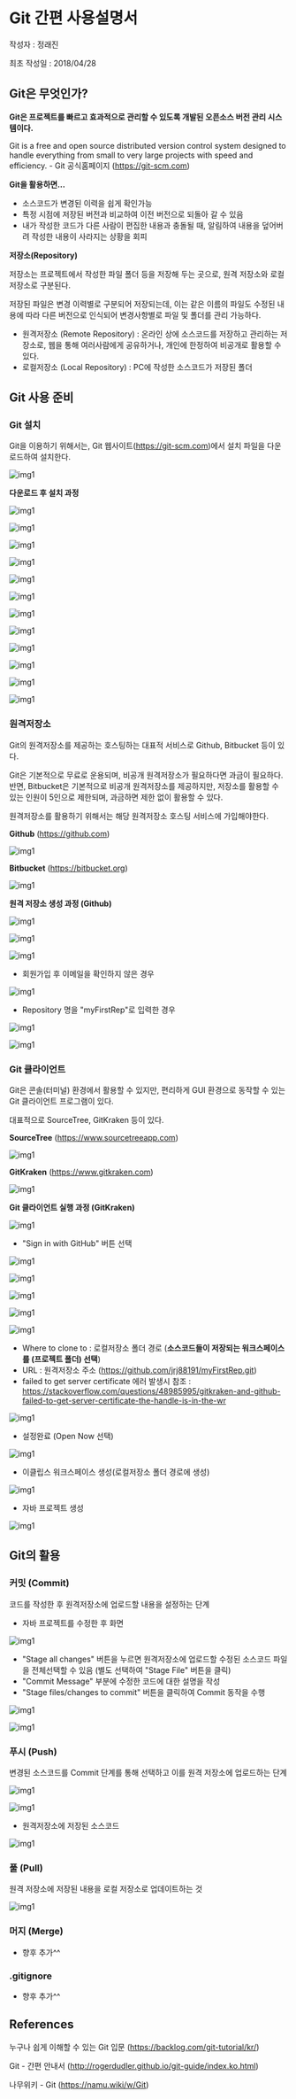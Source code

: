 # Git 간편 사용설명서

작성자 : 정래진

최초 작성일 : 2018/04/28



## Git은 무엇인가?

**Git은 프로젝트를 빠르고 효과적으로 관리할 수 있도록 개발된 오픈소스 버전 관리 시스템이다.**

Git is a free and open source distributed version control system designed to handle everything from small to very large projects with speed and efficiency. - Git 공식홈페이지 (https://git-scm.com)



**Git을 활용하면...**

- 소스코드가 변경된 이력을 쉽게 확인가능
- 특정 시점에 저장된 버전과 비교하여 이전 버전으로 되돌아 갈 수 있음
- 내가 작성한 코드가 다른 사람이 편집한 내용과 충돌될 때, 알림하여 내용을 덮어버려 작성한 내용이 사라지는 상황을 회피





**저장소(Repository)**

저장소는 프로젝트에서 작성한 파일 폴더 등을 저장해 두는 곳으로, 원격 저장소와 로컬 저장소로 구분된다. 

저장된 파일은 변경 이력별로 구분되어 저장되는데, 이는 같은 이름의 파일도 수정된 내용에 따라 다른 버전으로 인식되어 변경사항별로 파일 및 폴더를 관리 가능하다.

- 원격저장소 (Remote Repository) : 온라인 상에 소스코드를 저장하고 관리하는 저장소로, 웹을 통해 여러사람에게 공유하거나, 개인에 한정하여 비공개로 활용할 수 있다. 
- 로컬저장소 (Local Repository) : PC에 작성한 소스코드가 저장된 폴더




## Git 사용 준비

### Git 설치

Git을 이용하기 위해서는, Git 웹사이트(https://git-scm.com)에서 설치 파일을 다운로드하여 설치한다.

![img1](./imgs/img3.png)



**다운로드 후 설치 과정**

![img1](./imgs/img4.png)

![img1](./imgs/img5.png)

![img1](./imgs/img6.png)

![img1](./imgs/img7.png)

![img1](./imgs/img8.png)

![img1](./imgs/img9.png)

![img1](./imgs/img10.png)

![img1](./imgs/img11.png)

![img1](./imgs/img12.png)

![img1](./imgs/img13.png)

![img1](./imgs/img14.png)

![img1](./imgs/img15.png)



### 원격저장소

Git의 원격저장소를 제공하는 호스팅하는 대표적 서비스로 Github, Bitbucket 등이 있다.

Git은 기본적으로 무료로 운용되며, 비공개 원격저장소가 필요하다면 과금이 필요하다. 반면, Bitbucket은 기본적으로 비공개 원격저장소를 제공하지만, 저장소를 활용할 수 있는 인원이 5인으로 제한되며, 과금하면 제한 없이 활용할 수 있다.

원격저장소를 활용하기 위해서는 해당 원격저장소 호스팅 서비스에 가입해야한다.



**Github** (https://github.com)

![img1](./imgs/img1.png)

**Bitbucket** (https://bitbucket.org)

![img1](./imgs/img2.png)



**원격 저장소 생성 과정 (Github)**

![img1](./imgs/img16.png)

![img1](./imgs/img17.png)

![img1](./imgs/img18.png)



- 회원가입 후 이메일을 확인하지 않은 경우

![img1](./imgs/img19.png)



- Repository 명을 "myFirstRep"로 입력한 경우

![img1](./imgs/img20.png)

![img1](./imgs/img21.png)



### Git 클라이언트

Git은 콘솔(터미널) 환경에서 활용할 수 있지만, 편리하게 GUI 환경으로 동작할 수 있는 Git 클라이언트 프로그램이 있다.

대표적으로 SourceTree, GitKraken 등이 있다.



**SourceTree** (https://www.sourcetreeapp.com)

![img1](./imgs/img22.png)



**GitKraken** (https://www.gitkraken.com)

![img1](./imgs/img23.png)



**Git 클라이언트 실행 과정 (GitKraken)**

![img1](./imgs/img24.png)



- "Sign in with GitHub" 버튼 선택

![img1](./imgs/img25.png)

![img1](./imgs/img26.png)

![img1](./imgs/img27.png)

![img1](./imgs/img28.png)

![img1](./imgs/img29.png)



- Where to clone to : 로컬저장소 폴더 경로 (**소스코드들이 저장되는 워크스페이스를 (프로젝트 폴더) 선택**)
- URL : 원격저장소 주소 (https://github.com/jrj88191/myFirstRep.git)
- failed to get server certificate 에러 발생시 참조 : https://stackoverflow.com/questions/48985995/gitkraken-and-github-failed-to-get-server-certificate-the-handle-is-in-the-wr

![img1](./imgs/img30.png)



- 설정완료 (Open Now 선택)

![img1](./imgs/img32.png)



- 이클립스 워크스페이스 생성(로컬저장소 폴더 경로에 생성)

![img1](./imgs/img35.png)



- 자바 프로젝트 생성

![img1](./imgs/img36.png)



## Git의 활용

### 커밋 (Commit)

코드를 작성한 후 원격저장소에 업로드할 내용을 설정하는 단계



- 자바 프로젝트를 수정한 후 화면

![img1](./imgs/img37.png)



- "Stage all changes" 버튼을 누르면 원격저장소에 업로드할 수정된 소스코드 파일을 전체선택할 수 있음 (별도 선택하여 "Stage File" 버튼을 클릭)
- "Commit Message" 부분에 수정한 코드에 대한 설명을 작성
- "Stage files/changes to commit" 버튼을 클릭하여 Commit 동작을 수행

![img1](./imgs/img39.png)

![img1](./imgs/img40.png)



### 푸시 (Push)

변경된 소스코드를 Commit 단계를 통해 선택하고 이를 원격 저장소에 업로드하는 단계

![img1](./imgs/img41.png)

![img1](./imgs/img42.png)



- 원격저장소에 저장된 소스코드

![img1](./imgs/img43.png)



### 풀 (Pull)

원격 저장소에 저장된 내용을 로컬 저장소로 업데이트하는 것

![img1](./imgs/img44.png)



### 머지 (Merge)

- 향후 추가^^



### .gitignore

- 향후 추가^^




## References

누구나 쉽게 이해할 수 있는 Git 입문 (https://backlog.com/git-tutorial/kr/)

Git - 간편 안내서 (http://rogerdudler.github.io/git-guide/index.ko.html)

나무위키 - Git (https://namu.wiki/w/Git)